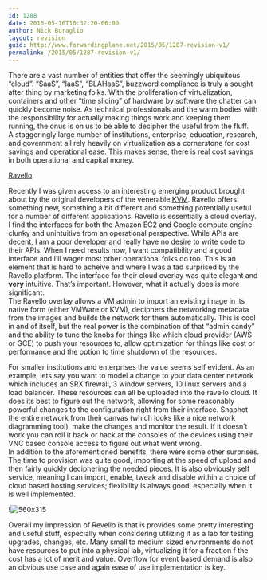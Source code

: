```yaml
---
id: 1288
date: 2015-05-16T10:32:20-06:00
author: Nick Buraglio
layout: revision
guid: http://www.forwardingplane.net/2015/05/1287-revision-v1/
permalink: /2015/05/1287-revision-v1/
---
```

There are a vast number of entities that offer the seemingly ubiquitous “cloud”. “SaaS”, “IaaS”, “BLAHaaS”, buzzword compliance is truly a sought after thing by marketing folks. With the proliferation of virtualization, containers and other “time slicing” of hardware by software the chatter can quickly become noise. As technical professionals and the warm bodies with the responsibility for actually making things work and keeping them running, the onus is on us to be able to decipher the useful from the fluff.  
A staggeringly large number of institutions, enterprise, education, research, and government all rely heavily on virtualization as a cornerstone for cost savings and operational ease. This makes sense, there is real cost savings in both operational and capital money.

[Ravello](http://www.ravellosystems.com/).

Recently I was given access to an interesting emerging product brought about by the original developers of the venerable [KVM](http://www.linux-kvm.org/page/Main_Page). Ravello offers something new, something a bit different and something potentially useful for a number of different applications. Ravello is essentially a cloud overlay.  
I find the interfaces for both the Amazon EC2 and Google compute engine clunky and unintuitive from an operational perspective. While APIs are decent, I am a poor developer and really have no desire to write code to their APIs. When I need results now, I want compatibility and a good interface and I’ll wager most other operational folks do too. This is an element that is hard to acheive and where I was a tad surprised by the Ravello platform. The interface for their cloud overlay was quite elegant and **very** intuitive. That’s important. However, what it actually does is more significant.  
The Ravello overlay allows a VM admin to import an existing image in its native form (either VMWare or KVM), deciphers the networking metadata from the images and builds the network for them automatically. This is cool in and of itself, but the real power is the combination of that “admin candy” and the ability to tune the knobs for things like which cloud provider (AWS or GCE) to push your resources to, allow optimization for things like cost or performance and the option to time shutdown of the resources.

For smaller institutions and enterprises the value seems self evident. As an example, lets say you want to model a change to your data center network which includes an SRX firewall, 3 window servers, 10 linux servers and a load balancer. These resources can all be uploaded into the ravello cloud. It does its best to figure out the network, allowing for some reasonably powerful changes to the configuration right from their interface. Snaphot the entire network from their canvas (which looks like a nice network diagramming tool), make the changes and monitor the result. If it doesn’t work you can roll it back or hack at the consoles of the devices using their VNC based console access to figure out what went wrong.  
In addition to the aforementioned benefits, there were some other surprises. The time to provision was quite good, importing at the speed of upload and then fairly quickly deciphering the needed pieces. It is also obviously self service, meaning I can import, enable, tweak and disable within a choice of cloud based hosting services; flexibility is always good, especially when it is well implemented.



!![560x315](//www.youtube.com/embed/1W62OT1amfE)

Overall my impression of Revello is that is provides some pretty interesting and useful stuff, especially when considering utilizing it as a lab for testing upgrades, changes, etc. Many small to medium sized environments do not have resources to put into a physical lab, virtualizing it for a fraction f the cost has a lot of merit and value. Overflow for event based demand is also an obvious use case and again ease of use implementation is key.